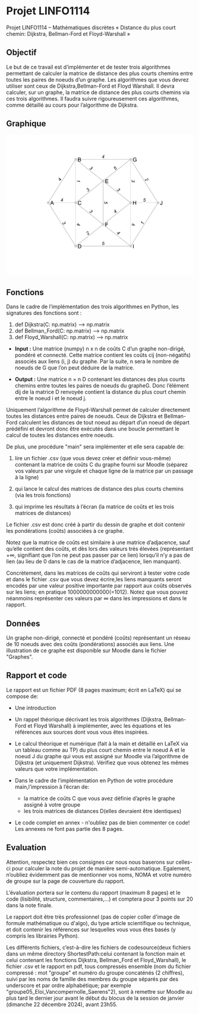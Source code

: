 # Projet LINFO1114
 Projet LINFO1114 – Mathématiques discrètes  « Distance du plus court chemin:  Dijkstra, Bellman-Ford et Floyd-Warshall »

## Objectif
 Le but de ce travail est d’implémenter et de tester trois algorithmes permettant de
 calculer la matrice de distance des plus courts chemins entre toutes les paires de noeuds d’un
 graphe. Les algorithmes que vous devrez utiliser sont ceux de Dijkstra,Bellman-Ford et Floyd Warshall.
 Il devra calculer, sur un graphe, la matrice de distance des plus courts chemins via ces trois
 algorithmes. Il faudra suivre rigoureusement ces algorithmes, comme détaillé au cours pour
 l’algorithme de Dijkstra.

## Graphique
![Image du graphique](/graph/Graphe23.jpg)

## Fonctions

Dans le cadre de l’implémentation des trois algorithmes en Python, les signatures des fonctions sont :

1. def Dijkstra(C: np.matrix) --> np.matrix
2. def Bellman_Ford(C: np.matrix) --> np.matrix
3. def Floyd_Warshall(C: np.matrix) --> np.matrix

- **Input :** Une matrice (numpy) n x n de coûts C d’un graphe non-dirigé, pondéré et
 connecté. Cette matrice contient les coûts cij (non-négatifs) associés aux liens (i, j)
 du graphe. Par la suite, n sera le nombre de noeuds de G que l’on peut déduire de la
 matrice.

- **Output :**  Une matrice n × n D contenant les distances des plus courts chemins entre
 toutes les paires de noeuds du grapheG. Donc l’élément dij de la matrice D renvoyée contient la distance du plus court chemin entre le noeud i et le noeud j.

Uniquement l’algorithme de Floyd-Warshall permet de calculer directement toutes les distances entre paires de noeuds. Ceux de Dijkstra et Bellman-Ford calculent les distances de
tout noeud au départ d’un noeud de départ prédéfini et devront donc être exécutés dans une
boucle permettant le calcul de toutes les distances entre noeuds.

De plus, une procédure "main" sera implémenter et elle sera capable de:

1. lire un fichier .csv (que vous devez créer et définir vous-même) contenant la matrice de coûts C du graphe fourni sur Moodle (séparez vos valeurs par une virgule et chaque ligne de la matrice par un
passage à la ligne)

2. qui lance le calcul des matrices de distance des plus courts chemins (via les trois fonctions)

3. qui imprime les résultats à l’écran (la matrice de coûts et les trois matrices de distances)

Le fichier .csv est donc créé à partir du dessin de graphe et doit contenir les pondérations (coûts) associées à ce graphe. 

Notez que la matrice de coûts est similaire à une matrice d’adjacence, sauf qu’elle contient des coûts, et dès lors des valeurs très élevées (représentant +∞, signifiant que l’on ne peut pas passer par ce lien) lorsqu’il n’y a pas de lien (au lieu de 0 dans le cas de la matrice d’adjacence, lien manquant).

Concrètement, dans les matrices de coûts qui serviront à tester votre code et dans le fichier .csv que vous devez écrire,les liens manquants seront encodés par une valeur positive
importante par rapport aux coûts observés sur les liens; en pratique 1000000000000(=1012).
Notez que vous pouvez néanmoins représenter ces valeurs par ∞ dans les impressions et
dans le rapport.

## Données

Un graphe non-dirigé, connecté et pondéré (coûts) représentant un réseau de 10
noeuds avec des coûts (pondérations) associés aux liens. Une illustration de ce graphe est
disponible sur Moodle dans le fichier "Graphes".

## Rapport et code

Le rapport est un fichier PDF (8 pages maximum; écrit en LaTeX) qui se compose de:

- Une introduction

- Un rappel théorique décrivant les trois algorithmes (Dijkstra, Bellman-Ford et Floyd
  Warshall) à implémenter, avec les équations et les références aux sources dont vous
  vous êtes inspirées.

- Le calcul théorique et numérique (fait à la main et détaillé en LaTeX via un tableau
  comme au TP) du plus court chemin entre le noeud A et le noeud J du graphe qui vous
  est assigné sur Moodle via l’algorithme de Dijkstra (et uniquement Dijkstra). Vérifiez
  que vous obtenez les mêmes valeurs que votre implémentation.

- Dans le cadre de l’implémentation en Python de votre procédure main,l’impression à l’écran de: 
   - la matrice de coûts C que vous avez définie d’après le graphe assigné à votre groupe
   - les trois matrices de distances D(elles devraient être identiques)

- Le code complet en annex - n'oubliez pas de bien commenter ce code! Les annexes ne font pas partie des  8 pages.

## Evaluation

 Attention, respectez bien ces consignes car nous nous baserons sur celles-ci pour calculer
 la note du projet de manière semi-automatique. Egalement, n’oubliez évidemment pas de
 mentionner vos noms, NOMA et votre numéro de groupe sur la page de couverture du rapport.

 L’évaluation portera sur le contenu du rapport (maximum 8 pages) et le code (lisibilité, structure, commentaires,...) et comptera pour 3 points sur 20 dans la note finale.
 
 Le rapport doit être très professionnel (pas de copier coller d'image de formule mathématique ou d'algo), du type article scientifique ou technique, et doit contenir les références sur lesquelles vous vous êtes basés (y compris les librairies Python). 
 
 Les différents fichiers, c’est-à-dire les fichiers de codesource(deux fichiers dans un même directory ShortestPath:celui contenant la fonction main et celui contenant les fonctions Dijkstra, Bellman_Ford et Floyd_Warshall), le fichier .csv et le rapport en pdf, tous compressés ensemble (nom du fichier compressé : mot "groupe" et numéro du groupe concaténés (2 chiffres), suivi par les noms de famille des membres du groupe séparés par des underscore et par ordre alphabétique; par exemple "groupe05_Eloi_Vancompernolle_Saerens"2), sont à remettre sur Moodle au plus tard le dernier jour avant le début du blocus de la session de janvier (dimanche 22 décembre 2024),
 avant 23h55.